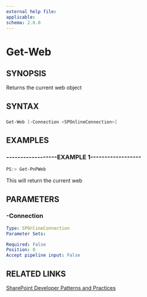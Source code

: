 ```yaml
---
external help file:
applicable: 
schema: 2.0.0
---
```

# Get-Web

## SYNOPSIS
Returns the current web object

## SYNTAX 

### 
```powershell
Get-Web [-Connection <SPOnlineConnection>]
```

## EXAMPLES

### ------------------EXAMPLE 1------------------
```powershell
PS:> Get-PnPWeb
```

This will return the current web

## PARAMETERS

### -Connection


```yaml
Type: SPOnlineConnection
Parameter Sets: 

Required: False
Position: 0
Accept pipeline input: False
```

## RELATED LINKS

[SharePoint Developer Patterns and Practices](http://aka.ms/sppnp)